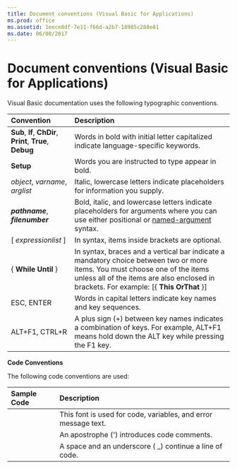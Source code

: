 ```yaml
---
title: Document conventions (Visual Basic for Applications)
ms.prod: office
ms.assetid: 1eece8df-7e11-f66d-a2b7-18985c288e81
ms.date: 06/08/2017
---
```



# Document conventions (Visual Basic for Applications)

Visual Basic documentation uses the following typographic conventions.



|**Convention**|**Description**|
|:-----|:-----|
|**Sub**, **If**, **ChDir**, **Print**, **True**, **Debug**|Words in bold with initial letter capitalized indicate language-specific keywords.|
|**Setup**|Words you are instructed to type appear in bold.|
| _object_, _varname_, _arglist_|Italic, lowercase letters indicate placeholders for information you supply.|
|**_pathname_**, **_filenumber_**|Bold, italic, and lowercase letters indicate placeholders for arguments where you can use either positional or [named-argument](../../Glossary/vbe-glossary.md#named-argument) syntax.|
|[ _expressionlist_ ]|In syntax, items inside brackets are optional.|
|{ **While** **Until** }|In syntax, braces and a vertical bar indicate a mandatory choice between two or more items. You must choose one of the items unless all of the items are also enclosed in brackets. For example: [{ **This** **OrThat** }]|
|ESC, ENTER|Words in capital letters indicate key names and key sequences.|
|ALT+F1, CTRL+R|A plus sign (+) between key names indicates a combination of keys. For example, ALT+F1 means hold down the ALT key while pressing the F1 key.|

 **Code Conventions**

The following code conventions are used:


|**Sample Code**|**Description**|
|:-----|:-----|
||This font is used for code, variables, and error message text.|
||An apostrophe (') introduces code comments.|
||A space and an underscore ( _) continue a line of code.|

